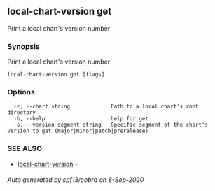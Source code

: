 ## local-chart-version get

Print a local chart's version number

### Synopsis

Print a local chart's version number

```
local-chart-version get [flags]
```

### Options

```
  -c, --chart string             Path to a local chart's root directory
  -h, --help                     help for get
  -s, --version-segment string   Specific segment of the chart's version to get (major|minor|patch|prerelease)
```

### SEE ALSO

* [local-chart-version](local-chart-version.md)	 - 

###### Auto generated by spf13/cobra on 8-Sep-2020
